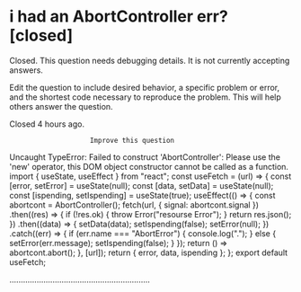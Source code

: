 
# i had an AbortController err? [closed]







Closed. This question needs debugging details. It is not currently accepting answers.
                        
                    










 Edit the question to include desired behavior, a specific problem or error, and the shortest code necessary to reproduce the problem. This will help others answer the question.


Closed 4 hours ago.







                        Improve this question
                    



Uncaught TypeError: Failed to construct 'AbortController': Please use the 'new' operator, this DOM object constructor cannot be called as a function.
import { useState, useEffect } from "react";
const useFetch = (url) => {
    const [error, setError] = useState(null);
    const [data, setData] = useState(null);
    const [ispending, setIspending] = useState(true);
    useEffect(() => {
        const abortcont = AbortController();
        fetch(url, { signal: abortcont.signal })
            .then((res) => {
                if (!res.ok) {
                    throw Error("resourse Error");
                }
                return res.json();
            })
            .then((data) => {
                setData(data);
                setIspending(false);
                setError(null);
            })
            .catch((err) => {
                if (err.name === "AbortError") {
                    console.log(".");
                } else {
                    setError(err.message);
                    setIspending(false);
                }
            });
        return () => abortcont.abort();
    }, [url]);
    return { error, data, ispending };
};
export default useFetch;


..............................................................

        